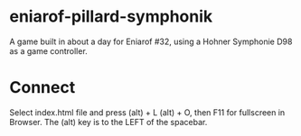 # eniarof-pillard-symphonik
A game built in about a day for Eniarof #32, using a Hohner Symphonie D98 as a game controller.

# Connect
Select index.html file and press (alt) + L (alt) + O, then F11 for fullscreen in Browser. The (alt) key is to the LEFT of the spacebar. 